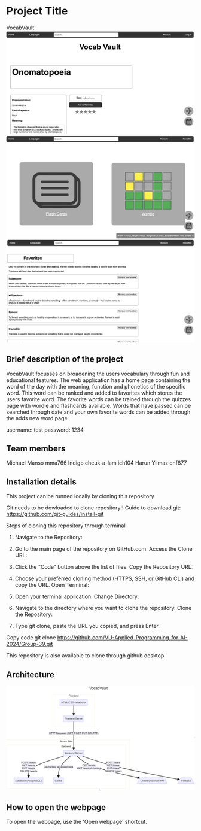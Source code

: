 # Project Title 
VocabVault
![Homepage](/frontend/images/Screenshot%202024-06-15%20at%2023.47.18.png)
![Quizzes page](/frontend/images/Screenshot%202024-06-15%20at%2023.47.35.png)
![Favorites page](/frontend/images/Screenshot%202024-06-15%20at%2023.48.05.png)
## Brief description of the project
VocabVault focusses on broadening the users vocabulary through fun and educational features. The web application has a home page containing the word of the day with the meaning, function and phonetics of the specific word. This word can be ranked and added to favorites which stores the users favorite word. The favorite words can be trained through the quizzes page with wordle and flashcards available. Words that have passed can be searched through date and your own favorite words can be added through the adds new word page.

username: test
password: 1234
## Team members
Michael Manso mma766
Indigo cheuk-a-lam ich104
Harun Yılmaz cnf877
## Installation details
This project can be runned locally by cloning this repository

Git needs to be dowloaded to clone repository!!
Guide to download git:
https://github.com/git-guides/install-git

Steps of cloning this repository through terminal
1. Navigate to the Repository:

2. Go to the main page of the repository on GitHub.com. 
Access the Clone URL:

3. Click the "Code" button above the list of files.
Copy the Repository URL:

4. Choose your preferred cloning method (HTTPS, SSH, or GitHub CLI) and copy the URL.
Open Terminal:

5. Open your terminal application.
Change Directory:

6. Navigate to the directory where you want to clone the repository.
Clone the Repository:

7. Type git clone, paste the URL you copied, and press Enter.

Copy code
git clone https://github.com/VU-Applied-Programming-for-AI-2024/Group-39.git

This repository is also available to clone through github desktop

## Architecture
![Architecture diagram](/Screenshot%202024-06-15%20at%2023.18.12.png)

## How to open the webpage
To open the webpage, use the 'Open webpage' shortcut.